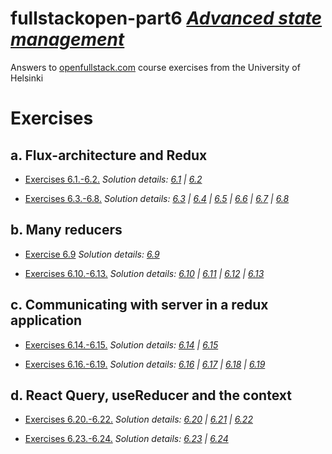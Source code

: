 # fullstackopen-part6 [_Advanced state management_](https://fullstackopen.com/en/part6)

Answers to [openfullstack.com](https://fullstackopen.com) course exercises from the University of Helsinki

# Exercises

## a. Flux-architecture and Redux

- [Exercises 6.1.-6.2.](https://fullstackopen.com/en/part6/flux_architecture_and_redux#exercises-6-1-6-2)
  _Solution details: [6.1](https://github.com/patchamama/fullstackopen-part6-Advanced-state-management/commit/dd48301376e7b7aa4bd3805cafcf3ccc426c1fbc) | [6.2](https://github.com/patchamama/fullstackopen-part6-Advanced-state-management/commit/7679c35cc63369f026181074e5f6fd4530fd5679)_

- [Exercises 6.3.-6.8.](https://fullstackopen.com/en/part6/flux_architecture_and_redux#exercises-6-3-6-8)
  _Solution details: [6.3](https://github.com/patchamama/fullstackopen-part6-Advanced-state-management/commit/c9836cf132227527bc4ad6bb71502a5434b68ac9) | [6.4](https://github.com/patchamama/fullstackopen-part6-Advanced-state-management/commit/c86a0af6d326ae4607b0c6a252b0086b27df0aa3) | [6.5](https://github.com/patchamama/fullstackopen-part6-Advanced-state-management/commit/3e7e62f92728f2c5ee7b7fb585f79dc3c05b5a66) | [6.6](https://github.com/patchamama/fullstackopen-part6-Advanced-state-management/commit/eb6f1c45530a0eb7db4ad6c0a406c2509c8fc607) | [6.7](https://github.com/patchamama/fullstackopen-part6-Advanced-state-management/commit/da75604230c0e5d36e0d1737654b55faabf4bbc4) | [6.8](https://github.com/patchamama/fullstackopen-part6-Advanced-state-management/commit/1a381b16e8aa1cd0e69ea84803b07529449451b8)_

## b. Many reducers

- [Exercise 6.9](https://fullstackopen.com/en/part6/many_reducers#exercise-6-9)
  _Solution details: [6.9](https://github.com/patchamama/fullstackopen-part6-Advanced-state-management/commit/0e6c33c933443954bc8195c7b74409030a9dec30)_

- [Exercises 6.10.-6.13.](https://fullstackopen.com/en/part6/many_reducers#exercises-6-10-6-13)
  _Solution details: [6.10](https://github.com/patchamama/fullstackopen-part6-Advanced-state-management/commit/c566a5a11273ec424d80e8bda0e1f87a68a0b6a8) | [6.11](https://github.com/patchamama/fullstackopen-part6-Advanced-state-management/commit/c566a5a11273ec424d80e8bda0e1f87a68a0b6a8) | [6.12](https://github.com/patchamama/fullstackopen-part6-Advanced-state-management/commit/b90decc1d85e046692ad4b3c75fe0efe4057ebc8) | [6.13](https://github.com/patchamama/fullstackopen-part6-Advanced-state-management/commit/dc7e1a9ff5d95a457ab251c5203ae1a2bc5ded1f)_

## c. Communicating with server in a redux application

- [Exercises 6.14.-6.15.](https://fullstackopen.com/en/part6/communicating_with_server_in_a_redux_application#exercises-6-14-6-15)
  _Solution details: [6.14](https://github.com/patchamama/fullstackopen-part6-Advanced-state-management/commit/b7faaab70d2cd9f03b542b5278e6718a49e79e5f) | [6.15](https://github.com/patchamama/fullstackopen-part6-Advanced-state-management/commit/9388edf58ef3de66f3afccf54a6ed56920a05f0b)_

- [Exercises 6.16.-6.19.](https://fullstackopen.com/en/part6/communicating_with_server_in_a_redux_application#exercises-6-14-6-15)
  _Solution details: [6.16](https://github.com/patchamama/fullstackopen-part6-Advanced-state-management/commit/31714fa348c806d6ae66ff205503216a2ba28bd1) | [6.17](https://github.com/patchamama/fullstackopen-part6-Advanced-state-management/commit/b672d1a174ac457e7bd9df4c7a38023a6b66ea2a) | [6.18](https://github.com/patchamama/fullstackopen-part6-Advanced-state-management/commit/02528a6e2cdd9d7a72b44f8e3724fcb8c6efa0b4) | [6.19](https://github.com/patchamama/fullstackopen-part6-Advanced-state-management/commit/28389ed0baefb32dea3270c6e3e580730a6ef112)_

## d. React Query, useReducer and the context

- [Exercises 6.20.-6.22.](https://fullstackopen.com/en/part6/react_query_use_reducer_and_the_context#exercises-6-20-6-22)
  _Solution details: [6.20](https://github.com/patchamama/fullstackopen-part6-Advanced-state-management/commit/7f7afc9b87ea8461f0e227a124086aa517187acc) | [6.21](https://github.com/patchamama/fullstackopen-part6-Advanced-state-management/commit/7f7afc9b87ea8461f0e227a124086aa517187acc) | [6.22](https://github.com/patchamama/fullstackopen-part6-Advanced-state-management/commit/7f7afc9b87ea8461f0e227a124086aa517187acc)_

- [Exercises 6.23.-6.24.](https://fullstackopen.com/en/part6/react_query_use_reducer_and_the_context#exercises-6-23-6-24)
  _Solution details: [6.23](https://github.com/patchamama/fullstackopen-part6-Advanced-state-management/commit/c885524231d6f34316f18f54045d3dd7cc9c0889) | [6.24](https://github.com/patchamama/fullstackopen-part6-Advanced-state-management/commit/c885524231d6f34316f18f54045d3dd7cc9c0889)_
